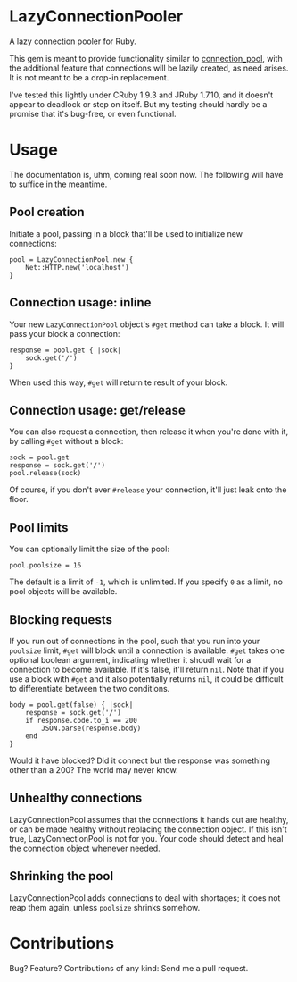 LazyConnectionPooler
====================

A lazy connection pooler for Ruby.

This gem is meant to provide functionality similar to
[connection_pool](http://github.com/mperham/connection_pool), with the
additional feature that connections will be lazily created, as need
arises.  It is not meant to be a drop-in replacement.

I've tested this lightly under CRuby 1.9.3 and JRuby 1.7.10, and it doesn't
appear to deadlock or step on itself.  But my testing should hardly be a
promise that it's bug-free, or even functional.

Usage
=====

The documentation is, uhm, coming real soon now.  The following will have
to suffice in the meantime.

Pool creation
-------------

Initiate a pool, passing in a block that'll be used to initialize new
connections:

	pool = LazyConnectionPool.new {
		Net::HTTP.new('localhost')
	}

Connection usage: inline
------------------------

Your new `LazyConnectionPool` object's `#get` method can take a block.  It
will pass your block a connection:

	response = pool.get { |sock|
		sock.get('/')
	}

When used this way, `#get` will return te result of your block.

Connection usage: get/release
-----------------------------

You can also request a connection, then release it when you're done with
it, by calling `#get` without a block:

	sock = pool.get
	response = sock.get('/')
	pool.release(sock)

Of course, if you don't ever `#release` your connection, it'll just leak
onto the floor.

Pool limits
-----------

You can optionally limit the size of the pool:

	pool.poolsize = 16

The default is a limit of `-1`, which is unlimited.  If you specify `0` as
a limit, no pool objects will be available.

Blocking requests
-----------------

If you run out of connections in the pool, such that you run into your
`poolsize` limit, `#get` will block until a connection is available.
`#get` takes one optional boolean argument, indicating whether it shoudl
wait for a connection to become available.  If it's false, it'll return
`nil`.  Note that if you use a block with `#get` and it also potentially
returns `nil`, it could be difficult to differentiate between the two
conditions.

	body = pool.get(false) { |sock|
		response = sock.get('/')
		if response.code.to_i == 200
			JSON.parse(response.body)
		end
	}

Would it have blocked?  Did it connect but the response was something other
than a 200?  The world may never know.

Unhealthy connections
---------------------

LazyConnectionPool assumes that the connections it hands out are healthy,
or can be made healthy without replacing the connection object.  If this
isn't true, LazyConnectionPool is not for you.  Your code should detect and
heal the connection object whenever needed.

Shrinking the pool
------------------

LazyConnectionPool adds connections to deal with shortages; it does not
reap them again, unless `poolsize` shrinks somehow.

Contributions
=============

Bug? Feature? Contributions of any kind: Send me a pull request.

